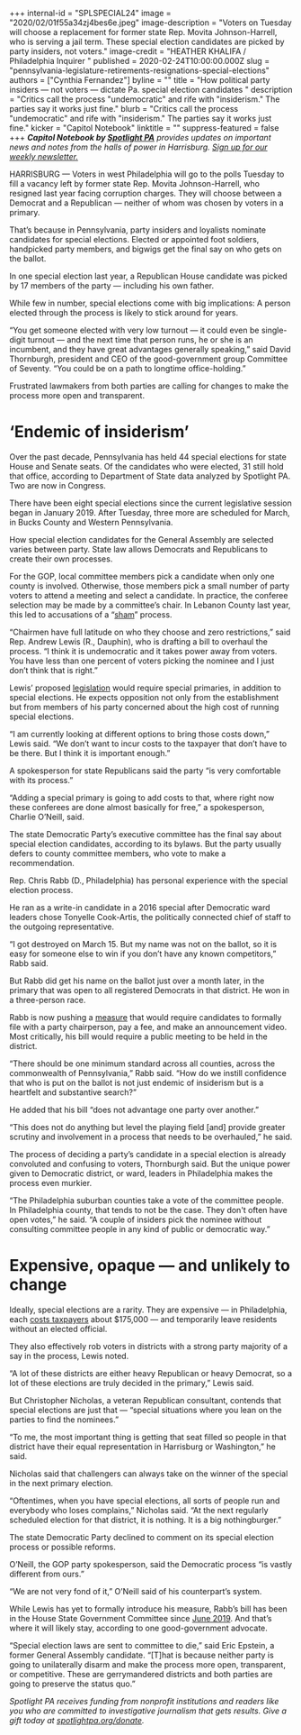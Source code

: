 +++
internal-id = "SPLSPECIAL24"
image = "2020/02/01f55a34zj4bes6e.jpeg"
image-description = "Voters on Tuesday will choose a replacement for former state Rep. Movita Johnson-Harrell, who is serving a jail term. These special election candidates are picked by party insiders, not voters."
image-credit = "HEATHER KHALIFA / Philadelphia Inquirer "
published = 2020-02-24T10:00:00.000Z
slug = "pennsylvania-legislature-retirements-resignations-special-elections"
authors = ["Cynthia Fernandez"]
byline = ""
title = "How political party insiders — not voters — dictate Pa. special election candidates  "
description = "Critics call the process \"undemocratic\" and rife with \"insiderism.\" The parties say it works just fine."
blurb = "Critics call the process \"undemocratic\" and rife with \"insiderism.\" The parties say it works just fine."
kicker = "Capitol Notebook"
linktitle = ""
suppress-featured = false
+++
<i><b>Capitol Notebook by </b></i><a href="https://lesspage.com/"><i><b>Spotlight PA</b></i></a><i> provides updates on important news and notes from the halls of power in Harrisburg. </i><a href="https://lesspage.com/newsletters"><i>Sign up for our weekly newsletter.</i></a>

HARRISBURG — Voters in west Philadelphia will go to the polls Tuesday to fill a vacancy left by former state Rep. Movita Johnson-Harrell, who resigned last year facing corruption charges. They will choose between a Democrat and a Republican — neither of whom was chosen by voters in a primary.

That’s because in Pennsylvania, party insiders and loyalists nominate candidates for special elections. Elected or appointed foot soldiers, handpicked party members, and bigwigs get the final say on who gets on the ballot.

In one special election last year, a Republican House candidate was picked by 17 members of the party — including his own father.

While few in number, special elections come with big implications: A person elected through the process is likely to stick around for years.

“You get someone elected with very low turnout — it could even be single-digit turnout — and the next time that person runs, he or she is an incumbent, and they have great advantages generally speaking,” said David Thornburgh, president and CEO of the good-government group Committee of Seventy. “You could be on a path to longtime office-holding.”

Frustrated lawmakers from both parties are calling for changes to make the process more open and transparent.

<script src="https://lesspage.com/embed.js" async></script><div data-spl-embed-version="1" data-spl-src="https://lesspage.com/embeds/newsletter/"></div>

# ‘Endemic of insiderism’

Over the past decade, Pennsylvania has held 44 special elections for state House and Senate seats. Of the candidates who were elected, 31 still hold that office, according to Department of State data analyzed by Spotlight PA. Two are now in Congress.

There have been eight special elections since the current legislative session began in January 2019. After Tuesday, three more are scheduled for March, in Bucks County and Western Pennsylvania.

How special election candidates for the General Assembly are selected varies between party. State law allows Democrats and Republicans to create their own processes.

For the GOP, local committee members pick a candidate when only one county is involved. Otherwise, those members pick a small number of party voters to attend a meeting and select a candidate. In practice, the conferee selection may be made by a committee’s chair. In Lebanon County last year, this led to accusations of a “<a href="https://www.penncapital-star.com/government-politics/this-was-a-sham-lebanon-co-republicans-say-party-boss-poisoned-special-election-candidate-selection/">sham</a>” process.

“Chairmen have full latitude on who they choose and zero restrictions,” said Rep. Andrew Lewis (R., Dauphin), who is drafting a bill to overhaul the process. “I think it is undemocratic and it takes power away from voters. You have less than one percent of voters picking the nominee and I just don’t think that is right.”

Lewis’ proposed <a href="https://www.legis.state.pa.us/cfdocs/Legis/CSM/showMemoPublic.cfm?chamber=H&SPick=20190&cosponId=31058">legislation</a> would require special primaries, in addition to special elections. He expects opposition not only from the establishment but from members of his party concerned about the high cost of running special elections.

“I am currently looking at different options to bring those costs down,” Lewis said. “We don’t want to incur costs to the taxpayer that don’t have to be there. But I think it is important enough.”

A spokesperson for state Republicans said the party “is very comfortable with its process.”

“Adding a special primary is going to add costs to that, where right now these conferees are done almost basically for free,” a spokesperson, Charlie O’Neill, said.

The state Democratic Party’s executive committee has the final say about special election candidates, according to its bylaws. But the party usually defers to county committee members, who vote to make a recommendation.

Rep. Chris Rabb (D., Philadelphia) has personal experience with the special election process.

He ran as a write-in candidate in a 2016 special after Democratic ward leaders chose Tonyelle Cook-Artis, the politically connected chief of staff to the outgoing representative.

“I got destroyed on March 15. But my name was not on the ballot, so it is easy for someone else to win if you don’t have any known competitors,” Rabb said.

But Rabb did get his name on the ballot just over a month later, in the primary that was open to all registered Democrats in that district. He won in a three-person race.

Rabb is now pushing a <a href="https://www.legis.state.pa.us/cfdocs/billinfo/billinfo.cfm?syear=2019&sind=0&body=H&type=B&bn=1661">measure</a> that would require candidates to formally file with a party chairperson, pay a fee, and make an announcement video. Most critically, his bill would require a public meeting to be held in the district.

“There should be one minimum standard across all counties, across the commonwealth of Pennsylvania,” Rabb said. “How do we instill confidence that who is put on the ballot is not just endemic of insiderism but is a heartfelt and substantive search?”

He added that his bill “does not advantage one party over another.”

“This does not do anything but level the playing field \[and] provide greater scrutiny and involvement in a process that needs to be overhauled,” he said.

The process of deciding a party’s candidate in a special election is already convoluted and confusing to voters, Thornburgh said. But the unique power given to Democratic district, or ward, leaders in Philadelphia makes the process even murkier.

“The Philadelphia suburban counties take a vote of the committee people. In Philadelphia county, that tends to not be the case. They don't often have open votes,” he said. “A couple of insiders pick the nominee without consulting committee people in any kind of public or democratic way.”

# Expensive, opaque — and unlikely to change

Ideally, special elections are a rarity. They are expensive — in Philadelphia, each <a href="https://www.inquirer.com/politics/clout/mike-turzai-pennsylvania-special-elections-costs-20200110.html">costs taxpayers</a> about $175,000 — and temporarily leave residents without an elected official.

They also effectively rob voters in districts with a strong party majority of a say in the process, Lewis noted.

“A lot of these districts are either heavy Republican or heavy Democrat, so a lot of these elections are truly decided in the primary,” Lewis said.

But Christopher Nicholas, a veteran Republican consultant, contends that special elections are just that — “special situations where you lean on the parties to find the nominees.”

“To me, the most important thing is getting that seat filled so people in that district have their equal representation in Harrisburg or Washington,” he said.

Nicholas said that challengers can always take on the winner of the special in the next primary election.

“Oftentimes, when you have special elections, all sorts of people run and everybody who loses complains,” Nicholas said. “At the next regularly scheduled election for that district, it is nothing. It is a big nothingburger.”

The state Democratic Party declined to comment on its special election process or possible reforms.

O’Neill, the GOP party spokesperson, said the Democratic process “is vastly different from ours.”

“We are not very fond of it,” O’Neill said of his counterpart’s system.

While Lewis has yet to formally introduce his measure, Rabb’s bill has been in the House State Government Committee since <a href="https://www.legis.state.pa.us/cfdocs/billinfo/bill_history.cfm?syear=2019&sind=0&body=H&type=B&bn=1661">June 2019</a>. And that’s where it will likely stay, according to one good-government advocate.

“Special election laws are sent to committee to die,” said Eric Epstein, a former General Assembly candidate. “\[T]hat is because neither party is going to unilaterally disarm and make the process more open, transparent, or competitive. These are gerrymandered districts and both parties are going to preserve the status quo.”

<i>Spotlight PA receives funding from nonprofit institutions and readers like you who are committed to investigative journalism that gets results. Give a gift today at </i><a href="https://lesspage.com/donate"><i>spotlightpa.org/donate</i></a><i>.</i>

